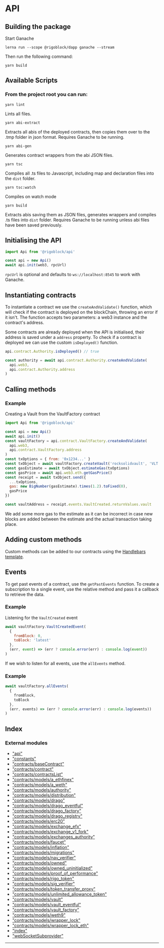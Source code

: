 
API
===

Building the package
--------------------

Start Ganache

```
lerna run --scope @rigoblock/dapp ganache --stream
```

Then run the following command:

```
yarn build
```

Available Scripts
-----------------

### From the project root you can run:

```
yarn lint
```

Lints all files.

```
yarn abi-extract
```

Extracts all abis of the deployed contracts, then copies them over to the .tmp folder in json format. Requires Ganache to be running.

```
yarn abi-gen
```

Generates contract wrappers from the abi JSON files.

```
yarn tsc
```

Compiles all .ts files to Javascript, including map and declaration files into the `dist` folder.

```
yarn tsc:watch
```

Compiles on watch mode

```
yarn build
```

Extracts abis saving them as JSON files, generates wrappers and compiles .ts files into `dist` folder. Requires Ganache to be running unless abi files have been saved previously.

Initialising the API
--------------------

```javascript
import Api from '@rigoblock/api'

const api = new Api()
await api.init(web3, rpcUrl)
```

`rpcUrl` is optional and defaults to `ws://localhost:8545` to work with Ganache.

Instantiating contracts
-----------------------

To instantiate a contract we use the `createAndValidate()` function, which will check if the contract is deployed on the blockChain, throwing an error if it isn't. The function accepts two parameters: a web3 instance and the contract's address.

Some contracts are already deployed when the API is initialised, their address is saved under a `address` property. To check if a contract is deployed we can use the custom `isDeployed()` function.

```javascript
api.contract.Authority.isDeployed() // true

const authority = await api.contract.Authority.createAndValidate(
  api.web3,
  api.contract.Authority.address
)
```

Calling methods
---------------

### Example

Creating a Vault from the VaultFactory contract

```javascript
import Api from '@rigoblock/api'

const api = new Api()
await api.init()
const vaultFactory = api.contract.VaultFactory.createAndValidate(
  api.web3,
  api.contract.VaultFactory.address
)
const txOptions = { from: '0x1234...' }
const txObject = await vaultFactory.createVault('rocksolidvault', 'VLT')
const gasEstimate = await txObject.estimateGas(txOptions)
const gasPrice = await api.web3.eth.getGasPrice()
const receipt = await txObject.send({
  ...txOptions,
  gas: new BigNumber(gasEstimate).times(1.2).toFixed(0),
  gasPrice
})

const vaultAddress = receipt.events.VaultCreated.returnValues.vault
```

We add some more gas to the estimate as it can be incorrect in case new blocks are added between the estimate and the actual transaction taking place.

Adding custom methods
---------------------

Custom methods can be added to our contracts using the [Handlebars template](template.handlebars).

Events
------

To get past events of a contract, use the `getPastEvents` function. To create a subscription to a single event, use the relative method and pass it a callback to retrieve the data.

### Example

Listening for the `VaultCreated` event

```javascript
await vaultFactory.VaultCreatedEvent(
  {
    fromBlock: 0,
    toBlock: 'latest'
  },
  (err, event) => (err ? console.error(err) : console.log(event))
)
```

If we wish to listen for all events, use the `allEvents` method.

### Example

```javascript
await vaultFactory.allEvents(
  {
    fromBlock,
    toBlock
  },
  (err, events) => (err ? console.error(err) : console.log(events))
)
```

## Index

### External modules

* ["api"](docs/modules/_api_.md)
* ["constants"](docs/modules/_constants_.md)
* ["contracts/baseContract"](docs/modules/_contracts_basecontract_.md)
* ["contracts/contract"](docs/modules/_contracts_contract_.md)
* ["contracts/contractsList"](docs/modules/_contracts_contractslist_.md)
* ["contracts/models/a_ethfinex"](docs/modules/_contracts_models_a_ethfinex_.md)
* ["contracts/models/a_weth"](docs/modules/_contracts_models_a_weth_.md)
* ["contracts/models/authority"](docs/modules/_contracts_models_authority_.md)
* ["contracts/models/distribution"](docs/modules/_contracts_models_distribution_.md)
* ["contracts/models/drago"](docs/modules/_contracts_models_drago_.md)
* ["contracts/models/drago_eventful"](docs/modules/_contracts_models_drago_eventful_.md)
* ["contracts/models/drago_factory"](docs/modules/_contracts_models_drago_factory_.md)
* ["contracts/models/drago_registry"](docs/modules/_contracts_models_drago_registry_.md)
* ["contracts/models/erc20"](docs/modules/_contracts_models_erc20_.md)
* ["contracts/models/exchange_efx"](docs/modules/_contracts_models_exchange_efx_.md)
* ["contracts/models/exchange_v1_fork"](docs/modules/_contracts_models_exchange_v1_fork_.md)
* ["contracts/models/exchanges_authority"](docs/modules/_contracts_models_exchanges_authority_.md)
* ["contracts/models/faucet"](docs/modules/_contracts_models_faucet_.md)
* ["contracts/models/inflation"](docs/modules/_contracts_models_inflation_.md)
* ["contracts/models/migrations"](docs/modules/_contracts_models_migrations_.md)
* ["contracts/models/nav_verifier"](docs/modules/_contracts_models_nav_verifier_.md)
* ["contracts/models/owned"](docs/modules/_contracts_models_owned_.md)
* ["contracts/models/owned_uninitialized"](docs/modules/_contracts_models_owned_uninitialized_.md)
* ["contracts/models/proof_of_performance"](docs/modules/_contracts_models_proof_of_performance_.md)
* ["contracts/models/rigo_token"](docs/modules/_contracts_models_rigo_token_.md)
* ["contracts/models/sig_verifier"](docs/modules/_contracts_models_sig_verifier_.md)
* ["contracts/models/token_transfer_proxy"](docs/modules/_contracts_models_token_transfer_proxy_.md)
* ["contracts/models/unlimited_allowance_token"](docs/modules/_contracts_models_unlimited_allowance_token_.md)
* ["contracts/models/vault"](docs/modules/_contracts_models_vault_.md)
* ["contracts/models/vault_eventful"](docs/modules/_contracts_models_vault_eventful_.md)
* ["contracts/models/vault_factory"](docs/modules/_contracts_models_vault_factory_.md)
* ["contracts/models/weth9"](docs/modules/_contracts_models_weth9_.md)
* ["contracts/models/wrapper_lock"](docs/modules/_contracts_models_wrapper_lock_.md)
* ["contracts/models/wrapper_lock_eth"](docs/modules/_contracts_models_wrapper_lock_eth_.md)
* ["index"](docs/modules/_index_.md)
* ["webSocketSubprovider"](docs/modules/_websocketsubprovider_.md)

---


